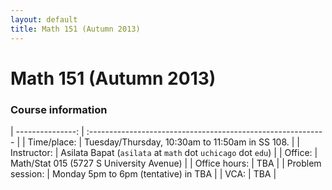 ```yaml
---
layout: default
title: Math 151 (Autumn 2013)
---
```


# Math 151 (Autumn 2013)

### Course information
<div class=infotable>

| ---------------: | :----------------------------------------------------------- |
| Time/place:      | Tuesday/Thursday, 10:30am to 11:50am in SS 108.              |
| Instructor:      | Asilata Bapat (`asilata` at `math` dot `uchicago` dot `edu`) |
| Office:          | Math/Stat 015 (5727 S University Avenue)                     |
| Office hours:    | TBA                                                          |
| Problem session: | Monday 5pm to 6pm (tentative) in TBA                         |
| VCA:             | TBA                                                          |

</div>

